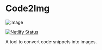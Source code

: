 # Code2Img

![image](https://github.com/user-attachments/assets/a9f669b7-8d3d-4614-863c-b1ed5f2e0b81)

[![Netlify Status](https://api.netlify.com/api/v1/badges/00074a51-d294-475c-ad68-dec034a2b13f/deploy-status)](https://app.netlify.com/projects/code2img-zuned/deploys)

A tool to convert code snippets into images.
